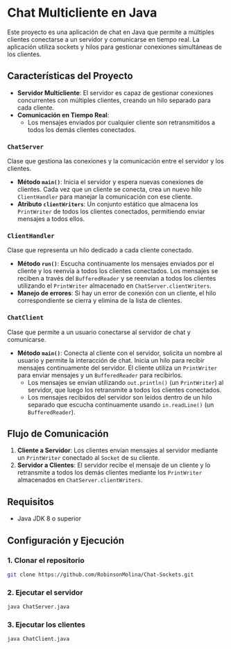 # Chat Multicliente en Java

Este proyecto es una aplicación de chat en Java que permite a múltiples clientes conectarse a un servidor y comunicarse en tiempo real. La aplicación utiliza sockets y hilos para gestionar conexiones simultáneas de los clientes.

## Características del Proyecto
- **Servidor Multicliente**: El servidor es capaz de gestionar conexiones concurrentes con múltiples clientes, creando un hilo separado para cada cliente.
- **Comunicación en Tiempo Real**:
  - Los mensajes enviados por cualquier cliente son retransmitidos a todos los demás clientes conectados.

### `ChatServer`
Clase que gestiona las conexiones y la comunicación entre el servidor y los clientes.
- **Método `main()`**: Inicia el servidor y espera nuevas conexiones de clientes. Cada vez que un cliente se conecta, crea un nuevo hilo `ClientHandler` para manejar la comunicación con ese cliente.
- **Atributo `clientWriters`**: Un conjunto estático que almacena los `PrintWriter` de todos los clientes conectados, permitiendo enviar mensajes a todos ellos.

### `ClientHandler`
Clase que representa un hilo dedicado a cada cliente conectado.
- **Método `run()`**: Escucha continuamente los mensajes enviados por el cliente y los reenvía a todos los clientes conectados. Los mensajes se reciben a través del `BufferedReader` y se reenvían a todos los clientes utilizando el `PrintWriter` almacenado en `ChatServer.clientWriters`.
- **Manejo de errores**: Si hay un error de conexión con un cliente, el hilo correspondiente se cierra y elimina de la lista de clientes.

### `ChatClient`
Clase que permite a un usuario conectarse al servidor de chat y comunicarse.
- **Método `main()`**: Conecta al cliente con el servidor, solicita un nombre al usuario y permite la interacción de chat. Inicia un hilo para recibir mensajes continuamente del servidor. El cliente utiliza un `PrintWriter` para enviar mensajes y un `BufferedReader` para recibirlos.
  - Los mensajes se envían utilizando `out.println()` (un `PrintWriter`) al servidor, que luego los retransmite a todos los clientes conectados.
  - Los mensajes recibidos del servidor son leídos dentro de un hilo separado que escucha continuamente usando `in.readLine()` (un `BufferedReader`).

## Flujo de Comunicación
1. **Cliente a Servidor**: Los clientes envían mensajes al servidor mediante un `PrintWriter` conectado al `Socket` de su cliente.
2. **Servidor a Clientes**: El servidor recibe el mensaje de un cliente y lo retransmite a todos los demás clientes mediante los `PrintWriter` almacenados en `ChatServer.clientWriters`.


## Requisitos

- Java JDK 8 o superior

## Configuración y Ejecución

### 1. Clonar el repositorio

```bash
git clone https://github.com/RobinsonMolina/Chat-Sockets.git
```

### 2. Ejecutar el servidor

```bash
java ChatServer.java
```

### 3. Ejecutar los clientes

```bash
java ChatClient.java
```